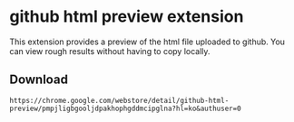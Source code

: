 # github html preview extension
This extension provides a preview of the html file uploaded to github. You can view rough results without having to copy locally.

## Download
```
https://chrome.google.com/webstore/detail/github-html-preview/pmpjligbgooljdpakhophgddmcipglna?hl=ko&authuser=0
```
